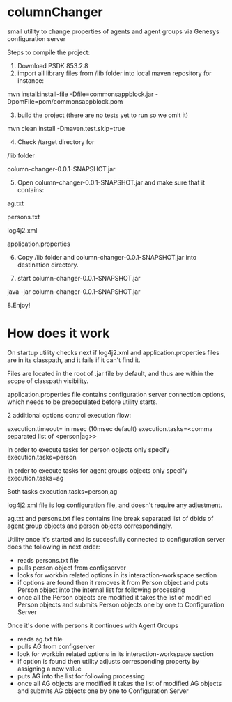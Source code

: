 # columnChanger
small utility to change properties of agents and agent groups via Genesys configuration server

Steps to compile the project:

1. Download PSDK 853.2.8
2. import all library files from /lib folder into local maven repository
for instance:

mvn install:install-file -Dfile=commonsappblock.jar -DpomFile=pom/commonsappblock.pom

3. build the project (there are no tests yet to run so we omit it) 

mvn clean install -Dmaven.test.skip=true

4. Check /target directory for 

/lib folder

column-changer-0.0.1-SNAPSHOT.jar 

5. Open column-changer-0.0.1-SNAPSHOT.jar and make sure that it contains:

ag.txt

persons.txt

log4j2.xml

application.properties

6. Copy /lib folder and column-changer-0.0.1-SNAPSHOT.jar into destination directory.

7. start column-changer-0.0.1-SNAPSHOT.jar

java -jar column-changer-0.0.1-SNAPSHOT.jar 

8.Enjoy!


How does it work
=================

On startup utility checks next if log4j2.xml and application.properties files are in its classpath, and it fails if it can't find it.

Files are located in the root of .jar file by default, and thus are within the scope of classpath visibility.

application.properties file contains configuration server connection options, which needs to be prepopulated before utility starts.

2 additional options control execution flow:

execution.timeout=<int> in msec (10msec default)
execution.tasks=<comma separated list of <person|ag>>
  
In order to execute tasks for person objects only specify 
execution.tasks=person

In order to execute tasks for agent groups objects only specify
execution.tasks=ag

Both tasks
execution.tasks=person,ag


log4j2.xml file is log configuration file, and doesn't require any adjustment.

ag.txt and persons.txt files contains line break separated list of dbids of agent group objects and person objects correspondingly.

Utility once it's started and is succesfully connected to configuration server does the following in next order:

- reads persons.txt file
- pulls person object from configserver
- looks for workbin related options in its interaction-workspace section
- if options are found then it removes it from Person object and puts Person object into the internal list for following processing
- once all the Person objects are modified it takes the list of modified Person objects and submits Person objects one by one to Configuration Server

Once it's done with persons it continues with Agent Groups
- reads ag.txt file
- pulls AG from configserver
- look for workbin related options in its interaction-workspace section
- if option is found then utility adjusts corresponding property by assigning a new value
- puts AG into the list for following processing
- once all AG objects are modified it takes the list of modified AG objects and submits AG objects one by one to Configuration Server 
